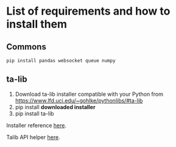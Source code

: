 # List of requirements and how to install them

## Commons

    pip install pandas websocket queue numpy

## ta-lib

1. Download ta-lib installer compatible with your Python from https://www.lfd.uci.edu/~gohlke/pythonlibs/#ta-lib
2. pip install **downloaded installer**
3. pip install ta-lib

Installer reference [here](https://www.youtube.com/watch?v=hZIZMMcTQ8c&ab_channel=MartinMayer).

Talib API helper [here](https://www.programcreek.com/python/index/7769/talib).
